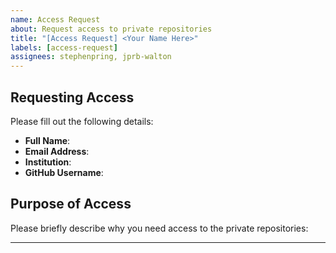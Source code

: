 ```yaml
---
name: Access Request
about: Request access to private repositories
title: "[Access Request] <Your Name Here>"
labels: [access-request]
assignees: stephenpring, jprb-walton
---
```


## Requesting Access

Please fill out the following details:

- **Full Name**: <!-- Your full name -->
- **Email Address**: <!-- Your email address -->
- **Institution**: <!-- Your institution or affiliation -->
- **GitHub Username**: <!-- Your GitHub username -->

## Purpose of Access

Please briefly describe why you need access to the private repositories:

<!-- Your reason here -->

---
